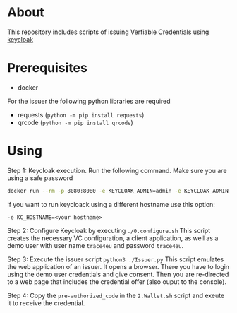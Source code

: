 # About
This repository includes scripts of issuing Verfiable Credentials using [keycloak](https://www.keycloak.org/)

# Prerequisites
* docker

For the issuer the following python libraries are required

* requests (`python -m pip install requests`)
* qrcode (`python -m pip install qrcode`)


# Using
Step 1: Keycloak execution. Run the following command. Make sure you are using a safe password

```bash
docker run --rm -p 8080:8080 -e KEYCLOAK_ADMIN=admin -e KEYCLOAK_ADMIN_PASSWORD=admin -e KC_FEATURES=oid4vc-vci  quay.io/keycloak/keycloak:nightly start-dev
```

if you want to run keycloack using a different hostname use this option:

```
-e KC_HOSTNAME=<your hostname>
```

Step 2: Configure Keycloak by executing `./0.configure.sh` This script creates the necessary VC configuration, a client application, as well as a demo user
with user name `trace4eu` and password `trace4eu`. 


Step 3: Execute the issuer script `python3 ./Issuer.py` This script emulates the web application of an issuer. It opens a browser. There you have to login 
using the demo user credentials and give consent. Then you are re-directed to a web page that includes the credential offer (also ouput to the console).

Step 4: Copy the `pre-authorized_code` in the `2.Wallet.sh` script and exeute it to receive the credential. 
